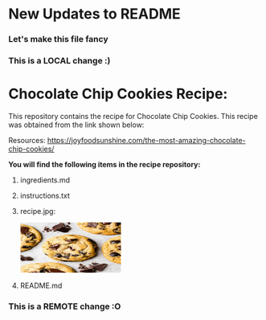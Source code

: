 # New Updates to README
### Let's make this file fancy
### This is a LOCAL change :)
# Chocolate Chip Cookies Recipe:

This repository contains the recipe for Chocolate Chip Cookies. This recipe was obtained from the link shown below:

Resources: https://joyfoodsunshine.com/the-most-amazing-chocolate-chip-cookies/

**You will find the following items in the recipe repository:**
1. ingredients.md
2. instructions.txt
3. recipe.jpg: 

    <img src="recipe.jpg" width="200" height="100">
    
4. README.md

### This is a REMOTE change :O
